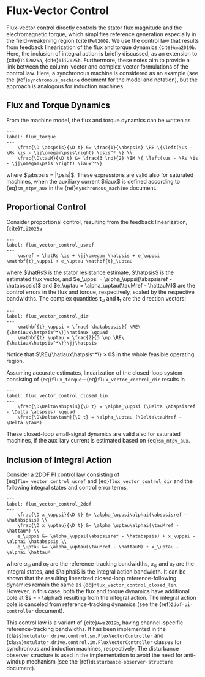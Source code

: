 # Flux-Vector Control

Flux-vector control directly controls the stator flux magnitude and the electromagnetic torque, which simplifies reference generation especially in the field-weakening region {cite}`Pel2009`. We use the control law that results from feedback linearization of the flux and torque dynamics {cite}`Awa2019b`. Here, the inclusion of integral action is briefly discussed, as an extension to {cite}`Tii2025a`, {cite}`Tii2025b`. Furthermore, these notes aim to provide a link between the column-vector and complex-vector formulations of the control law. Here, a synchronous machine is considered as an example (see the {ref}`synchronous_machine` document for the model and notation), but the approach is analogous for induction machines.

## Flux and Torque Dynamics

From the machine model, the flux and torque dynamics can be written as

```{math}
---
label: flux_torque
---
    \frac{\D \abspsis}{\D t} &= \frac{1}{\abspsis} \RE \{\left(\us - \Rs \is - \jj\omegam\psis\right) \psis^* \} \\
    \frac{\D\tauM}{\D t} &= \frac{3 \np}{2} \IM \{ \left(\us - \Rs \is - \jj\omegam\psis \right) \iaux^*\}
```

where $\abspsis = |\psis|$. These expressions are valid also for saturated machines, when the auxiliary current $\iaux$ is defined according to {eq}`sm_mtpv_aux` in the {ref}`synchronous_machine` document.

## Proportional Control

Consider proportional control, resulting from the feedback linearization, {cite}`Tii2025a`

```{math}
---
label: flux_vector_control_usref
---
    \usref = \hatRs \is + \jj\omegam \hatpsis + e_\uppsi \mathbf{t}_\uppsi + e_\uptau \mathbf{t}_\uptau
```

where $\hatRs$ is the stator resistance estimate, $\hatpsis$ is the estimated flux vector, and $e_\uppsi = \alpha_\uppsi(\abspsisref - \hatabspsis)$ and $e_\uptau = \alpha_\uptau(\tauMref - \hattauM)$ are the control errors in the flux and torque, respectively, scaled by the respective bandwidths. The complex quantities $\mathbf{t}_\uppsi$ and $\mathbf{t}_\uptau$ are the direction vectors:

```{math}
---
label: flux_vector_control_dir
---
    \mathbf{t}_\uppsi = \frac{ \hatabspsis}{ \RE\{\hatiaux\hatpsis^*\}}\hatiaux \qquad
    \mathbf{t}_\uptau = \frac{2}{3 \np \RE\{\hatiaux\hatpsis^*\}}\jj\hatpsis
```

Notice that $\RE\{\hatiaux\hatpsis^*\} > 0$ in the whole feasible operating region.

Assuming accurate estimates, linearization of the closed-loop system consisting of {eq}`flux_torque`--{eq}`flux_vector_control_dir` results in

```{math}
---
label: flux_vector_control_closed_lin
---
    \frac{\D\Delta\abspsis}{\D t} = \alpha_\uppsi (\Delta \abspsisref - \Delta \abspsis) \qquad
    \frac{\D\Delta\tauM}{\D t} = \alpha_\uptau (\Delta\tauMref - \Delta \tauM)
```

These closed-loop small-signal dynamics are valid also for saturated machines, if the auxiliary current is estimated based on {eq}`sm_mtpv_aux`.

## Inclusion of Integral Action

Consider a 2DOF PI control law consisting of {eq}`flux_vector_control_usref` and {eq}`flux_vector_control_dir` and the following integral states and control error terms,

```{math}
---
label: flux_vector_control_2dof
---
    \frac{\D x_\uppsi}{\D t} &= \alpha_\uppsi\alphai(\abspsisref - \hatabspsis) \\
    \frac{\D x_\uptau}{\D t} &= \alpha_\uptau\alphai(\tauMref - \hattauM) \\
    e_\uppsi &= \alpha_\uppsi(\abspsisref - \hatabspsis) + x_\uppsi - \alphai \hatabspsis \\
    e_\uptau &= \alpha_\uptau(\tauMref - \hattauM) + x_\uptau - \alphai \hattauM
```

where $\alpha_\uppsi$ and $\alpha_\uptau$ are the reference-tracking bandwidths, $x_\uppsi$ and $x_\uptau$ are the integral states, and $\alphai$ is the integral action bandwidth. It can be shown that the resulting linearized closed-loop reference-following dynamics remain the same as {eq}`flux_vector_control_closed_lin`. However, in this case, both the flux and torque dynamics have additional pole at $s = - \alphai$ resulting from the integral action. The integral action pole is canceled from reference-tracking dynamics (see the {ref}`2dof-pi-controller` document).

This control law is a variant of {cite}`Awa2019b`, having channel-specific reference-tracking bandwidths. It has been implemented in the {class}`motulator.drive.control.sm.FluxVectorController` and {class}`motulator.drive.control.im.FluxVectorController` classes for synchronous and induction machines, respectively. The disturbance observer structure is used in the implementation to avoid the need for anti-windup mechanism (see the {ref}`disturbance-observer-structure` document).
